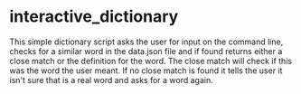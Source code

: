 # interactive_dictionary
This simple dictionary script asks the user for input on the command line, checks for a similar word in the data.json file and if found
returns either a close match or the definition for the word. The close match will check if this was the word the user meant.
If no close match is found it tells the user it isn't sure that is a real word and asks for a word again.
